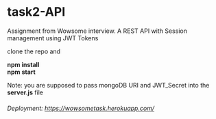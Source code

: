# task2-API
Assignment from Wowsome interview. A REST API with Session management using JWT Tokens

clone the repo and  

**npm install**  
**npm start**  

Note: you are supposed to pass mongoDB URI and JWT_Secret into the **server.js** file

###### Deployment: https://wowsometask.herokuapp.com/
